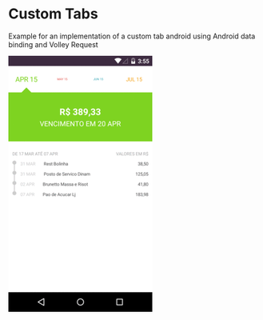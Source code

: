 # Custom Tabs
Example for an implementation of a custom tab android using Android data binding and Volley Request


![Alt text](/preview/example.gif?raw=true)
